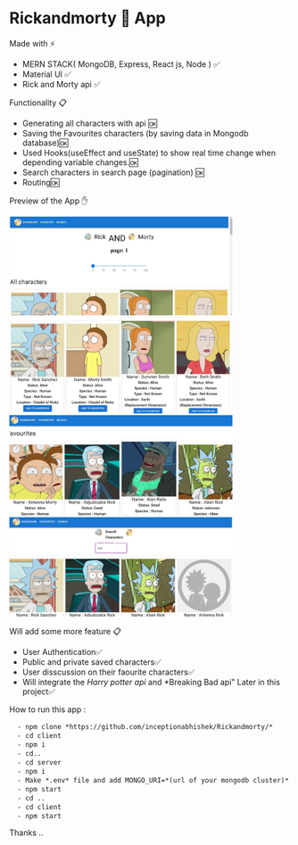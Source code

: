 # Rickandmorty 👋  App 

Made with ⚡
 - MERN STACK( MongoDB, Express, React js, Node ) ✅
 - Material UI ✅
 - Rick and Morty api ✅


Functionality 📋
  - Generating all characters with api 🆗
  - Saving the Favourites characters (by saving data in Mongodb database)🆗
  - Used Hooks(useEffect and useState) to show real time change when depending variable changes.🆗
  - Search characters in search page (pagination) 🆗
  - Routing🆗

Preview of the App ✋
<div display="flex">
 <img src= "SS/Capture1.JPG" width="400px" alt=""></img>
 <img src= "SS/Capture2.JPG" width="400px" alt=""></img>
 <img src= "SS/Capture3.JPG" width="400px" alt=""></img>
 <img src= "SS/Capture4.JPG" width="400px" alt=""></img>
</div>


Will add some more feature 📋
  - User Authentication✅
  - Public and private saved characters✅
  - User disscussion on their faourite characters✅
  - Will integrate the *Harry potter api* and *Breaking Bad api" Later in this project✅


How to run this app :
```
  - npm clone *https://github.com/inceptionabhishek/Rickandmorty/*
  - cd client
  - npm i
  - cd..
  - cd server 
  - npm i
  - Make *.env* file and add MONGO_URI=*(url of your mongodb cluster)*
  - npm start
  - cd ..
  - cd client
  - npm start
```
Thanks ..

